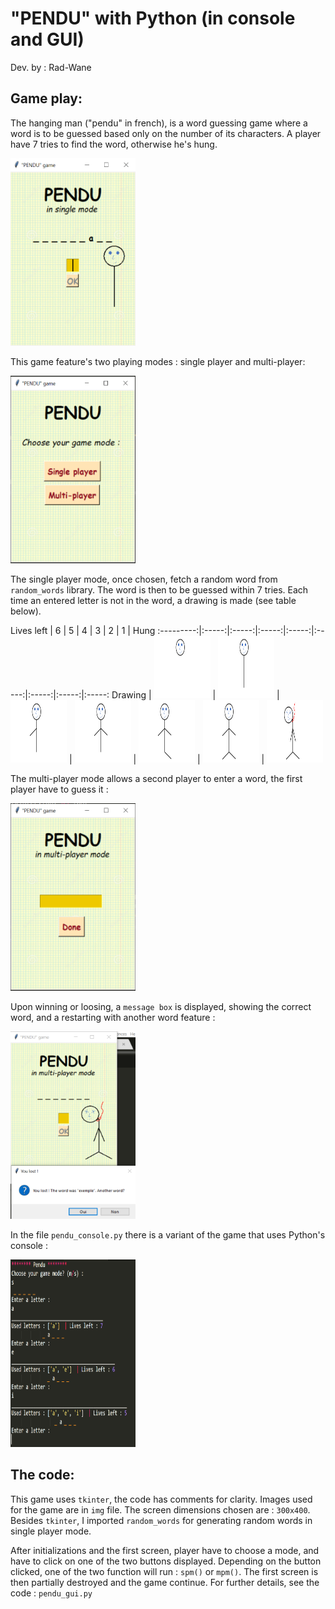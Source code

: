 # "PENDU" with Python (in console and GUI)

Dev. by : Rad-Wane  


## Game play:

The hanging man ("pendu" in french), is a word guessing game where a word is to be guessed based only on the number of its characters. A player have 7 tries to find the word, otherwise he's hung. 

<img src="/img/play.png" height= "300" width="200"/>

This game feature's two playing modes : single player and multi-player:   

<img src="/img/modes.png" height= "300" width="200"/>

The single player mode, once chosen, fetch a random word from `random_words` library. The word is then to be guessed within 7 tries. Each time an entered letter is not in the word, a drawing is made (see table below). 

Lives left | 6 | 5 | 4 | 3 | 2 | 1 | Hung
:---------:|:-----:|:-----:|:-----:|:-----:|:-----:|:-----:|:-----:|:-----:
 Drawing   | <img src="/img/1.png" height= "100" width="90"/> | <img src="/img/2.png" height= "100" width="90"/> | <img src="/img/3.png" height= "100" width="90"/> | <img src="/img/4.png" height= "100" width="90"/> | <img src="/img/5.png" height= "100" width="90"/> | <img src="/img/6.png" height= "100" width="90"/> | <img src="/img/7.png" height= "100" width="90"/> 

The multi-player mode allows a second player to enter a word, the first player have to guess it :  

<img src="/img/mp1.png" height= "300" width="200"/>

Upon winning or loosing, a `message box` is displayed, showing the correct word, and a restarting with another word feature : 

<img src="/img/final.png" height= "300" width="200"/>

In the file `pendu_console.py` there is a variant of the game that uses Python's console :

<img src="/img/console.png" height= "300" width="200"/>


## The code:

This game uses `tkinter`, the code has comments for clarity. Images used for the game are in `img` file. The screen dimensions chosen are : `300x400`. Besides `tkinter`, I imported `random_words` for generating random words in single player mode.

After initializations and the first screen, player have to choose a mode, and have to click on one of the two buttons displayed. Depending on the button clicked, one of the two function will run : `spm()` or `mpm()`. The first screen is then partially destroyed and the game continue. For further details, see the code : `pendu_gui.py`


